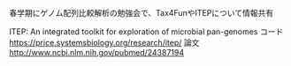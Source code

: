 春学期にゲノム配列比較解析の勉強会で、Tax4FunやITEPについて情報共有

ITEP: An integrated toolkit for exploration of microbial pan-genomes
コード https://price.systemsbiology.org/research/itep/
論文 http://www.ncbi.nlm.nih.gov/pubmed/24387194
